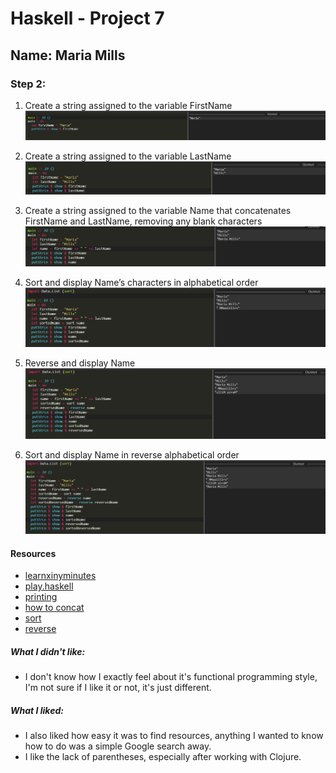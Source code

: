 # Haskell - Project 7

## Name: Maria Mills

### Step 2:

1. Create a string assigned to the variable FirstName
   ![alt text](image.png)

2. Create a string assigned to the variable LastName
   ![alt text](image-1.png)

3. Create a string assigned to the variable Name that concatenates FirstName and LastName, removing any blank characters
   ![alt text](image-2.png)

4. Sort and display Name’s characters in alphabetical order
   ![alt text](image-3.png)

5. Reverse and display Name
   ![alt text](image-4.png)

6. Sort and display Name in reverse alphabetical order
   ![alt text](image-5.png)

#### Resources

- [learnxinyminutes](https://learnxinyminutes.com/docs/haskell/)
- [play.haskell](https://play.haskell.org/)
- [printing](https://stackoverflow.com/questions/35779737/haskell-printing-strings)
- [how to concat](https://stackoverflow.com/questions/10755852/how-to-concat-two-io-strings-in-haskell)
- [sort](https://zvon.org/other/haskell/Outputlist/sort_f.html)
- [reverse](https://zvon.org/other/haskell/Outputprelude/reverse_f.html)

##### What I didn't like:

- I don't know how I exactly feel about it's functional programming style, I'm not sure if I like it or not, it's just different.

##### What I liked:

- I also liked how easy it was to find resources, anything I wanted to know how to do was a simple Google search away.
- I like the lack of parentheses, especially after working with Clojure.
